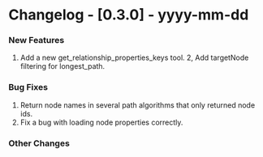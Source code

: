 # Changelog - [0.3.0] - yyyy-mm-dd

### New Features
1. Add a new get_relationship_properties_keys tool.
2, Add targetNode filtering for longest_path.

### Bug Fixes
1. Return node names in several path algorithms that only returned node ids.
2. Fix a bug with loading node properties correctly.


### Other Changes

